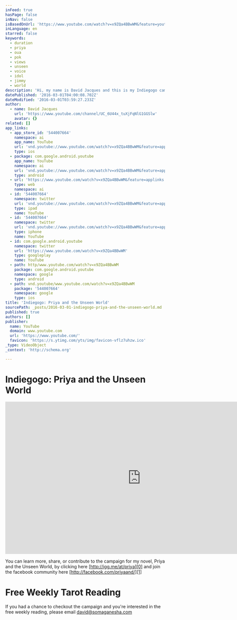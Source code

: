 ```yaml
---
inFeed: true
hasPage: false
inNav: false
isBasedOnUrl: 'https://www.youtube.com/watch?v=x9ZQa4BBwWM&feature=youtu.be'
inLanguage: en
starred: false
keywords:
  - duration
  - priya
  - oua
  - pok
  - views
  - unseen
  - voice
  - idol
  - jimmy
  - world
description: 'Hi, my name is David Jacques and this is my Indiegogo campaign video for my upcoming novel, Priya and the Unseen World. The story centers around Priya, a young girl, who hears voices, but when one voice comes calling, OUA, she falls into a coma.'
datePublished: '2016-03-01T04:00:08.702Z'
dateModified: '2016-03-01T03:59:27.233Z'
author:
  - name: David Jacques
    url: 'https://www.youtube.com/channel/UC_6U44x_tuXjFqNlG1GGSlw'
    avatar: {}
related: []
app_links:
  - app_store_id: '544007664'
    namespace: ai
    app_name: YouTube
    url: 'vnd.youtube://www.youtube.com/watch?v=x9ZQa4BBwWM&feature=applinks'
    type: ios
  - package: com.google.android.youtube
    app_name: YouTube
    namespace: ai
    url: 'vnd.youtube://www.youtube.com/watch?v=x9ZQa4BBwWM&feature=applinks'
    type: android
  - url: 'https://www.youtube.com/watch?v=x9ZQa4BBwWM&feature=applinks'
    type: web
    namespace: ai
  - id: '544007664'
    namespace: twitter
    url: 'vnd.youtube://www.youtube.com/watch?v=x9ZQa4BBwWM&feature=applinks'
    type: ipad
    name: YouTube
  - id: '544007664'
    namespace: twitter
    url: 'vnd.youtube://www.youtube.com/watch?v=x9ZQa4BBwWM&feature=applinks'
    type: iphone
    name: YouTube
  - id: com.google.android.youtube
    namespace: twitter
    url: 'https://www.youtube.com/watch?v=x9ZQa4BBwWM'
    type: googleplay
    name: YouTube
  - path: http/www.youtube.com/watch?v=x9ZQa4BBwWM
    package: com.google.android.youtube
    namespace: google
    type: android
  - path: vnd.youtube/www.youtube.com/watch?v=x9ZQa4BBwWM
    package: '544007664'
    namespace: google
    type: ios
title: 'Indiegogo: Priya and the Unseen World'
sourcePath: _posts/2016-03-01-indiegogo-priya-and-the-unseen-world.md
published: true
authors: []
publisher:
  name: YouTube
  domain: www.youtube.com
  url: 'https://www.youtube.com/'
  favicon: 'https://s.ytimg.com/yts/img/favicon-vflz7uhzw.ico'
_type: VideoObject
_context: 'http://schema.org'

---
```

# Indiegogo: Priya and the Unseen World

<iframe src="https://cdn.embedly.com/widgets/media.html?src=https%3A%2F%2Fwww.youtube.com%2Fembed%2Fx9ZQa4BBwWM%3Ffeature%3Doembed&amp;url=https%3A%2F%2Fwww.youtube.com%2Fwatch%3Fv%3Dx9ZQa4BBwWM%26feature%3Dyoutu.be&amp;image=https%3A%2F%2Fi.ytimg.com%2Fvi%2Fx9ZQa4BBwWM%2Fhqdefault.jpg&amp;key=b7d04c9b404c499eba89ee7072e1c4f7&amp;type=text%2Fhtml&amp;schema=youtube" width="854" height="480" scrolling="no" frameborder="0" allowfullscreen="allowfullscreen" style=""></iframe>

You can learn more, share, or contribute to the campaign for my novel, Priya and the Unseen World, by clicking here [http://igg.me/at/priya][0] and join the facebook community here [http://facebook.com/priyaand/][1]

# Free Weekly Tarot Reading 

If you had a chance to checkout the campaign and you're interested in the free weekly reading, please email [david@somaganesha.com][2]

[0]: http://igg.me/at/priya
[1]: http://facebook.com/priyaand/
[2]: david@somaganesha.com